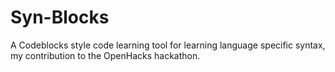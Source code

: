 # Syn-Blocks
A Codeblocks style code learning tool for learning language specific syntax, my contribution to the OpenHacks hackathon.
